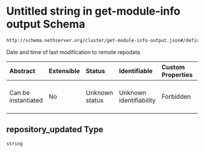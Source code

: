 # Untitled string in get-module-info output Schema

```txt
http://schema.nethserver.org/cluster/get-module-info-output.json#/definitions/module/properties/repository_updated
```

Date and time of last modification to remote repodata

| Abstract            | Extensible | Status         | Identifiable            | Custom Properties | Additional Properties | Access Restrictions | Defined In                                                                                 |
| :------------------ | :--------- | :------------- | :---------------------- | :---------------- | :-------------------- | :------------------ | :----------------------------------------------------------------------------------------- |
| Can be instantiated | No         | Unknown status | Unknown identifiability | Forbidden         | Allowed               | none                | [get-module-info-output.json*](cluster/get-module-info-output.json "open original schema") |

## repository_updated Type

`string`
